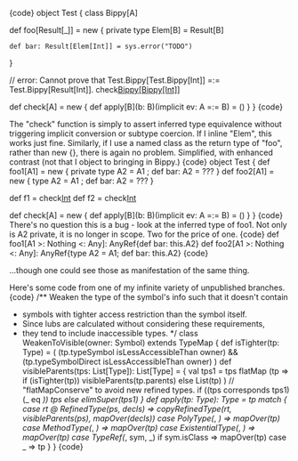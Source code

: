 {code}
object Test {
  class Bippy[A]
  
  def foo[Result[_]] = new {
    private type Elem[B] = Result[B]
    
    def bar: Result[Elem[Int]] = sys.error("TODO")
  }
  
  // error: Cannot prove that Test.Bippy[Test.Bippy[Int]] =:= Test.Bippy[Result[Int]].
  check[Bippy[Bippy[Int]]](foo[Bippy].bar)
  
  def check[A] = new {
    def apply[B](b: B)(implicit ev: A =:= B) = ()
  }
}
{code}

The "check" function is simply to assert inferred type equivalence without triggering implicit conversion or subtype coercion.  If I inline "Elem", this works just fine.  Similarly, if I use a named class as the return type of "foo", rather than new {}, there is again no problem.
Simplified, with enhanced contrast (not that I object to bringing in Bippy.)
{code}
object Test {
  def foo1[A1] = new { private type A2 = A1 ; def bar: A2 = ??? }
  def foo2[A1] = new {         type A2 = A1 ; def bar: A2 = ??? }

  def f1 = check[Int](foo1[Int].bar)
  def f2 = check[Int](foo2[Int].bar)

  def check[A] = new { def apply[B](b: B)(implicit ev: A =:= B) = () }
}
{code}
There's no question this is a bug - look at the inferred type of foo1. Not only is A2 private, it is no longer in scope. Two for the price of one.
{code}
def foo1[A1 >: Nothing <: Any]: AnyRef{def bar: this.A2}
def foo2[A1 >: Nothing <: Any]: AnyRef{type A2 = A1; def bar: this.A2}
{code}

...though one could see those as manifestation of the same thing.

Here's some code from one of my infinite variety of unpublished branches.
{code}
  /** Weaken the type of the symbol's info such that it doesn't contain
   *  symbols with tighter access restriction than the symbol itself.
   *  Since lubs are calculated without considering these requirements,
   *  they tend to include inaccessible types.
   */
  class WeakenToVisible(owner: Symbol) extends TypeMap {
    def isTighter(tp: Type) = (
         (tp.typeSymbol isLessAccessibleThan owner)
      && (tp.typeSymbolDirect isLessAccessibleThan owner)
    )
    def visibleParents(tps: List[Type]): List[Type] = {
      val tps1 = tps flatMap (tp =>
        if (isTighter(tp)) visibleParents(tp.parents)
        else List(tp)
      )
      // "flatMapConserve" to avoid new refined types.
      if ((tps corresponds tps1)(_ eq _)) tps
      else elimSuper(tps1)
    }
    def apply(tp: Type): Type = tp match {
      case rt @ RefinedType(ps, decls)       => copyRefinedType(rt, visibleParents(ps), mapOver(decls))
      case PolyType(_, _)                    => mapOver(tp)
      case MethodType(_, _)                  => mapOver(tp)
      case ExistentialType(_, _)             => mapOver(tp)
      case TypeRef(_, sym, _) if sym.isClass => mapOver(tp)
      case _                                 => tp
    }
  }
{code}
